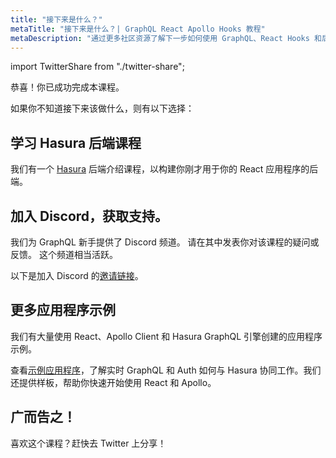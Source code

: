 ```yaml
---
title: "接下来是什么？"
metaTitle: "接下来是什么？| GraphQL React Apollo Hooks 教程"
metaDescription: "通过更多社区资源了解下一步如何使用 GraphQL、React Hooks 和后端。加入我们的 Discord 频道，获取支持。"
---
```


import TwitterShare from "./twitter-share";

恭喜！你已成功完成本课程。

如果你不知道接下来该做什么，则有以下选择：

## 学习 Hasura 后端课程
我们有一个 [Hasura](https://hasura.io/learn/graphql/hasura/introduction/) 后端介绍课程，以构建你刚才用于你的 React 应用程序的后端。

## 加入 Discord，获取支持。
我们为 GraphQL 新手提供了 Discord 频道。
请在其中发表你对该课程的疑问或反馈。
这个频道相当活跃。

以下是加入 Discord 的[邀请链接](https://discord.com/invite/hasura)。

## 更多应用程序示例
我们有大量使用 React、Apollo Client 和 Hasura GraphQL 引擎创建的应用程序示例。

查看[示例应用程序](https://hasura.io/sample-apps)，了解实时 GraphQL 和 Auth 如何与 Hasura 协同工作。我们还提供样板，帮助你快速开始使用 React 和 Apollo。

## 广而告之！
<TwitterShare />喜欢这个课程？赶快去 Twitter 上分享！